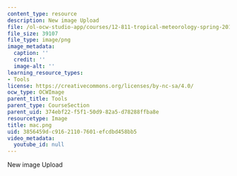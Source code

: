 ```yaml
---
content_type: resource
description: New image Upload
file: /ol-ocw-studio-app/courses/12-811-tropical-meteorology-spring-2011/3856459dc91621107601efcdbd458bb5_mac.png
file_size: 39107
file_type: image/png
image_metadata:
  caption: ''
  credit: ''
  image-alt: ''
learning_resource_types:
- Tools
license: https://creativecommons.org/licenses/by-nc-sa/4.0/
ocw_type: OCWImage
parent_title: Tools
parent_type: CourseSection
parent_uid: 374ebf22-f5f1-50d9-82a5-d78288ffba8e
resourcetype: Image
title: mac.png
uid: 3856459d-c916-2110-7601-efcdbd458bb5
video_metadata:
  youtube_id: null
---
```

New image Upload